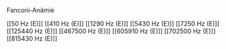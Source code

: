 Fanconi-Anämie

[[50 Hz (E)]]
[[410 Hz (E)]]
[[1290 Hz (E)]]
[[5430 Hz (E)]]
[[7250 Hz (E)]]
[[125440 Hz (E)]]
[[467500 Hz (E)]]
[[605910 Hz (E)]]
[[702500 Hz (E)]]
[[815430 Hz (E)]]